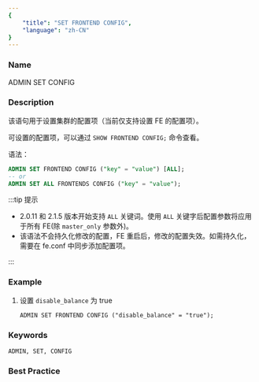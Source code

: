 ```yaml
---
{
    "title": "SET FRONTEND CONFIG",
    "language": "zh-CN"
}
---
```


<!--
Licensed to the Apache Software Foundation (ASF) under one
or more contributor license agreements.  See the NOTICE file
distributed with this work for additional information
regarding copyright ownership.  The ASF licenses this file
to you under the Apache License, Version 2.0 (the
"License"); you may not use this file except in compliance
with the License.  You may obtain a copy of the License at

  http://www.apache.org/licenses/LICENSE-2.0

Unless required by applicable law or agreed to in writing,
software distributed under the License is distributed on an
"AS IS" BASIS, WITHOUT WARRANTIES OR CONDITIONS OF ANY
KIND, either express or implied.  See the License for the
specific language governing permissions and limitations
under the License.
-->



### Name

ADMIN SET CONFIG

### Description

该语句用于设置集群的配置项（当前仅支持设置 FE 的配置项）。

可设置的配置项，可以通过 `SHOW FRONTEND CONFIG;` 命令查看。

语法：

```sql
ADMIN SET FRONTEND CONFIG ("key" = "value") [ALL];
-- or
ADMIN SET ALL FRONTENDS CONFIG ("key" = "value");
```

:::tip 提示   
  
- 2.0.11 和 2.1.5 版本开始支持 `ALL` 关键词。使用 `ALL` 关键字后配置参数将应用于所有 FE(除 `master_only` 参数外)。
- 该语法不会持久化修改的配置，FE 重启后，修改的配置失效。如需持久化，需要在 fe.conf 中同步添加配置项。

:::

### Example

1. 设置 `disable_balance` 为 true

    `ADMIN SET FRONTEND CONFIG ("disable_balance" = "true");`

### Keywords

    ADMIN, SET, CONFIG

### Best Practice
